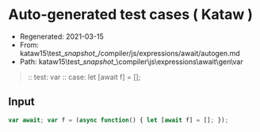 # Auto-generated test cases ( Kataw )
- Regenerated: 2021-03-15
- From: kataw15\test\__snapshot__/compiler/js/expressions/await/autogen.md
- Path: kataw15\test\__snapshot__\compiler\js\expressions\await\gen\var
> :: test: var
> :: case: let [await f] = [];
## Input

`````js
var await; var f = (async function() { let [await f] = []; });
`````
